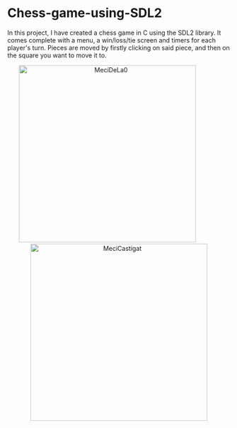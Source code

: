 # Chess-game-using-SDL2
In this project, I have created a chess game in C using the SDL2 library. It comes complete with a menu, a win/loss/tie screen and timers for each player's turn. Pieces are moved by firstly clicking on said piece, and then on the square you want to move it to.

<p align="center">
<img src="https://github.com/Tache-Stefan/Chess-game-using-SDL2/assets/142812993/770ec22e-54b1-4095-9cdf-d2beb82b7b02" width="400" alt="MeciDeLa0">
&nbsp;&nbsp;&nbsp;&nbsp;&nbsp;&nbsp;&nbsp;&nbsp;&nbsp;&nbsp;&nbsp;&nbsp;
<img src="https://github.com/Tache-Stefan/Chess-game-using-SDL2/assets/142812993/a65a81a1-145f-4d8b-b9cb-ca1a80345139" width ="400" alt="MeciCastigat">
</p>
